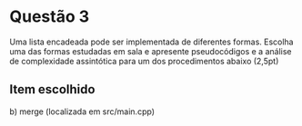 # Questão 3

Uma lista encadeada pode ser implementada de diferentes formas. Escolha uma das
formas estudadas em sala e apresente pseudocódigos e a análise de complexidade
assintótica para um dos procedimentos abaixo (2,5pt)

## Item escolhido

b) merge (localizada em  src/main.cpp)
